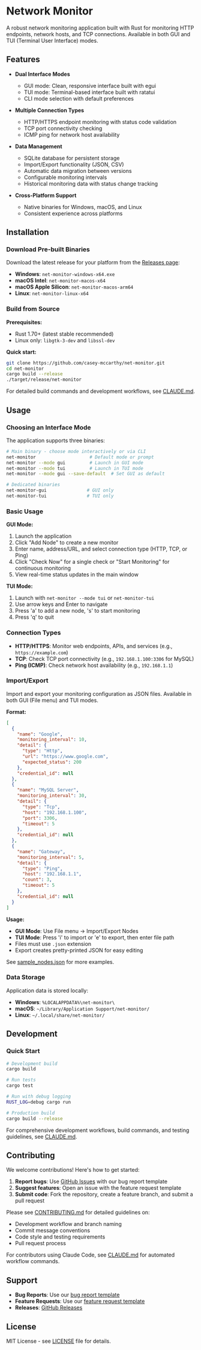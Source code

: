 # Network Monitor

A robust network monitoring application built with Rust for monitoring HTTP endpoints, network hosts, and TCP connections. Available in both GUI and TUI (Terminal User Interface) modes.

## Features

- **Dual Interface Modes**
  - GUI mode: Clean, responsive interface built with egui
  - TUI mode: Terminal-based interface built with ratatui
  - CLI mode selection with default preferences

- **Multiple Connection Types**
  - HTTP/HTTPS endpoint monitoring with status code validation
  - TCP port connectivity checking
  - ICMP ping for network host availability

- **Data Management**
  - SQLite database for persistent storage
  - Import/Export functionality (JSON, CSV)
  - Automatic data migration between versions
  - Configurable monitoring intervals
  - Historical monitoring data with status change tracking

- **Cross-Platform Support**
  - Native binaries for Windows, macOS, and Linux
  - Consistent experience across platforms

## Installation

### Download Pre-built Binaries

Download the latest release for your platform from the [Releases page](https://github.com/casey-mccarthy/net-monitor/releases):

- **Windows**: `net-monitor-windows-x64.exe`
- **macOS Intel**: `net-monitor-macos-x64`
- **macOS Apple Silicon**: `net-monitor-macos-arm64`
- **Linux**: `net-monitor-linux-x64`

### Build from Source

**Prerequisites:**
- Rust 1.70+ (latest stable recommended)
- Linux only: `libgtk-3-dev` and `libssl-dev`

**Quick start:**
```bash
git clone https://github.com/casey-mccarthy/net-monitor.git
cd net-monitor
cargo build --release
./target/release/net-monitor
```

For detailed build commands and development workflows, see [CLAUDE.md](CLAUDE.md).

## Usage

### Choosing an Interface Mode

The application supports three binaries:

```bash
# Main binary - choose mode interactively or via CLI
net-monitor                    # Default mode or prompt
net-monitor --mode gui         # Launch in GUI mode
net-monitor --mode tui         # Launch in TUI mode
net-monitor --mode gui --save-default  # Set GUI as default

# Dedicated binaries
net-monitor-gui               # GUI only
net-monitor-tui               # TUI only
```

### Basic Usage

**GUI Mode:**
1. Launch the application
2. Click "Add Node" to create a new monitor
3. Enter name, address/URL, and select connection type (HTTP, TCP, or Ping)
4. Click "Check Now" for a single check or "Start Monitoring" for continuous monitoring
5. View real-time status updates in the main window

**TUI Mode:**
1. Launch with `net-monitor --mode tui` or `net-monitor-tui`
2. Use arrow keys and Enter to navigate
3. Press 'a' to add a new node, 's' to start monitoring
4. Press 'q' to quit

### Connection Types

- **HTTP/HTTPS**: Monitor web endpoints, APIs, and services (e.g., `https://example.com`)
- **TCP**: Check TCP port connectivity (e.g., `192.168.1.100:3306` for MySQL)
- **Ping (ICMP)**: Check network host availability (e.g., `192.168.1.1`)

### Import/Export

Import and export your monitoring configuration as JSON files. Available in both GUI (File menu) and TUI modes.

**Format:**
```json
[
  {
    "name": "Google",
    "monitoring_interval": 10,
    "detail": {
      "type": "Http",
      "url": "https://www.google.com",
      "expected_status": 200
    },
    "credential_id": null
  },
  {
    "name": "MySQL Server",
    "monitoring_interval": 30,
    "detail": {
      "type": "Tcp",
      "host": "192.168.1.100",
      "port": 3306,
      "timeout": 5
    },
    "credential_id": null
  },
  {
    "name": "Gateway",
    "monitoring_interval": 5,
    "detail": {
      "type": "Ping",
      "host": "192.168.1.1",
      "count": 3,
      "timeout": 5
    },
    "credential_id": null
  }
]
```

**Usage:**
- **GUI Mode**: Use File menu → Import/Export Nodes
- **TUI Mode**: Press 'i' to import or 'e' to export, then enter file path
- Files must use `.json` extension
- Export creates pretty-printed JSON for easy editing

See [sample_nodes.json](sample_nodes.json) for more examples.

### Data Storage

Application data is stored locally:
- **Windows**: `%LOCALAPPDATA%\net-monitor\`
- **macOS**: `~/Library/Application Support/net-monitor/`
- **Linux**: `~/.local/share/net-monitor/`

## Development

### Quick Start

```bash
# Development build
cargo build

# Run tests
cargo test

# Run with debug logging
RUST_LOG=debug cargo run

# Production build
cargo build --release
```

For comprehensive development workflows, build commands, and testing guidelines, see [CLAUDE.md](CLAUDE.md).

## Contributing

We welcome contributions! Here's how to get started:

1. **Report bugs**: Use [GitHub Issues](https://github.com/casey-mccarthy/net-monitor/issues) with our bug report template
2. **Suggest features**: Open an issue with the feature request template
3. **Submit code**: Fork the repository, create a feature branch, and submit a pull request

Please see [CONTRIBUTING.md](CONTRIBUTING.md) for detailed guidelines on:
- Development workflow and branch naming
- Commit message conventions
- Code style and testing requirements
- Pull request process

For contributors using Claude Code, see [CLAUDE.md](CLAUDE.md) for automated workflow commands.

## Support

- **Bug Reports**: Use our [bug report template](https://github.com/casey-mccarthy/net-monitor/issues/new?template=bug_report.yml)
- **Feature Requests**: Use our [feature request template](https://github.com/casey-mccarthy/net-monitor/issues/new?template=feature_request.yml)
- **Releases**: [GitHub Releases](https://github.com/casey-mccarthy/net-monitor/releases)

## License

MIT License - see [LICENSE](LICENSE) file for details.

